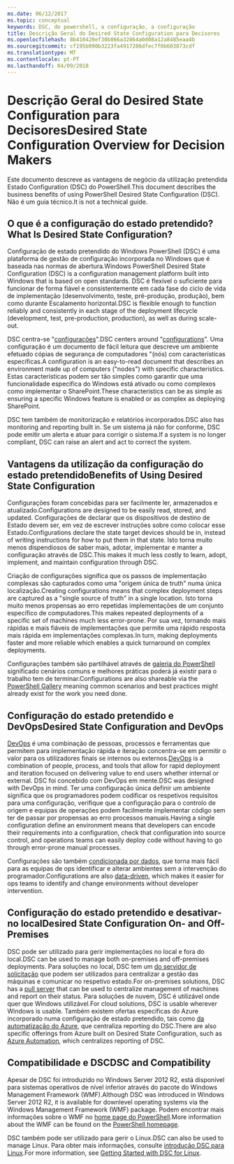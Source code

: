 ```yaml
---
ms.date: 06/12/2017
ms.topic: conceptual
keywords: DSC, do powershell, a configuração, a configuração
title: Descrição Geral do Desired State Configuration para Decisores
ms.openlocfilehash: 8b410420ef30b066a32864a0d08a12a8485eaa4b
ms.sourcegitcommit: cf195b090b3223fa4917206dfec7f0b603873cdf
ms.translationtype: MT
ms.contentlocale: pt-PT
ms.lasthandoff: 04/09/2018
---
```

# <a name="desired-state-configuration-overview-for-decision-makers"></a><span data-ttu-id="28093-103">Descrição Geral do Desired State Configuration para Decisores</span><span class="sxs-lookup"><span data-stu-id="28093-103">Desired State Configuration Overview for Decision Makers</span></span>

<span data-ttu-id="28093-104">Este documento descreve as vantagens de negócio da utilização pretendida Estado Configuration (DSC) do PowerShell.</span><span class="sxs-lookup"><span data-stu-id="28093-104">This document describes the business benefits of using PowerShell Desired State Configuration (DSC).</span></span> <span data-ttu-id="28093-105">Não é um guia técnico.</span><span class="sxs-lookup"><span data-stu-id="28093-105">It is not a technical guide.</span></span>

## <a name="what-is-desired-state-configuration"></a><span data-ttu-id="28093-106">O que é a configuração do estado pretendido?</span><span class="sxs-lookup"><span data-stu-id="28093-106">What Is Desired State Configuration?</span></span>

<span data-ttu-id="28093-107">Configuração de estado pretendido do Windows PowerShell (DSC) é uma plataforma de gestão de configuração incorporada no Windows que é baseada nas normas de abertura.</span><span class="sxs-lookup"><span data-stu-id="28093-107">Windows PowerShell Desired State Configuration (DSC) is a configuration management platform built into Windows that is based on open standards.</span></span> <span data-ttu-id="28093-108">DSC é flexível o suficiente para funcionar de forma fiável e consistentemente em cada fase do ciclo de vida de implementação (desenvolvimento, teste, pré-produção, produção), bem como durante Escalamento horizontal.</span><span class="sxs-lookup"><span data-stu-id="28093-108">DSC is flexible enough to function reliably and consistently in each stage of the deployment lifecycle (development, test, pre-production, production), as well as during scale-out.</span></span>

<span data-ttu-id="28093-109">DSC centra-se "[configurações](https://msdn.microsoft.com/powershell/dsc/configurations)".</span><span class="sxs-lookup"><span data-stu-id="28093-109">DSC centers around "[configurations](https://msdn.microsoft.com/powershell/dsc/configurations)".</span></span>
<span data-ttu-id="28093-110">Uma configuração é um documento de fácil leitura que descreve um ambiente efetuado cópias de segurança de computadores "(nós) com características específicas.</span><span class="sxs-lookup"><span data-stu-id="28093-110">A configuration is an easy-to-read document that describes an environment made up of computers ("nodes") with specific characteristics.</span></span>
<span data-ttu-id="28093-111">Estas características podem ser tão simples como garantir que uma funcionalidade específica do Windows está ativado ou como complexos como implementar o SharePoint.</span><span class="sxs-lookup"><span data-stu-id="28093-111">These characteristics can be as simple as ensuring a specific Windows feature is enabled or as complex as deploying SharePoint.</span></span>

<span data-ttu-id="28093-112">DSC tem também de monitorização e relatórios incorporados.</span><span class="sxs-lookup"><span data-stu-id="28093-112">DSC also has monitoring and reporting built in.</span></span>
<span data-ttu-id="28093-113">Se um sistema já não for conforme, DSC pode emitir um alerta e atuar para corrigir o sistema.</span><span class="sxs-lookup"><span data-stu-id="28093-113">If a system is no longer compliant, DSC can raise an alert and act to correct the system.</span></span>

## <a name="benefits-of-using-desired-state-configuration"></a><span data-ttu-id="28093-114">Vantagens da utilização da configuração do estado pretendido</span><span class="sxs-lookup"><span data-stu-id="28093-114">Benefits of Using Desired State Configuration</span></span>

<span data-ttu-id="28093-115">Configurações foram concebidas para ser facilmente ler, armazenados e atualizado.</span><span class="sxs-lookup"><span data-stu-id="28093-115">Configurations are designed to be easily read, stored, and updated.</span></span>
<span data-ttu-id="28093-116">Configurações de declarar que os dispositivos de destino de Estado devem ser, em vez de escrever instruções sobre como colocar esse Estado.</span><span class="sxs-lookup"><span data-stu-id="28093-116">Configurations declare the state target devices should be in, instead of writing instructions for how to put them in that state.</span></span>
<span data-ttu-id="28093-117">Isto torna muito menos dispendiosos de saber mais, adotar, implementar e manter a configuração através de DSC.</span><span class="sxs-lookup"><span data-stu-id="28093-117">This makes it much less costly to learn, adopt, implement, and maintain configuration through DSC.</span></span>

<span data-ttu-id="28093-118">Criação de configurações significa que os passos de implementação complexas são capturados como uma "origem única de truth" numa única localização.</span><span class="sxs-lookup"><span data-stu-id="28093-118">Creating configurations means that complex deployment steps are captured as a "single source of truth" in a single location.</span></span>
<span data-ttu-id="28093-119">Isto torna muito menos propensas ao erro repetidas implementações de um conjunto específico de computadores.</span><span class="sxs-lookup"><span data-stu-id="28093-119">This makes repeated deployments of a specific set of machines much less error-prone.</span></span>
<span data-ttu-id="28093-120">Por sua vez, tornando mais rápidas e mais fiáveis de implementações que permite uma rápido resposta mais rápida em implementações complexas.</span><span class="sxs-lookup"><span data-stu-id="28093-120">In turn, making deployments faster and more reliable which enables a quick turnaround on complex deployments.</span></span>

<span data-ttu-id="28093-121">Configurações também são partilhável através de [galeria do PowerShell](https://powershellgallery.com) significado cenários comuns e melhores práticas poderá já existir para o trabalho tem de terminar.</span><span class="sxs-lookup"><span data-stu-id="28093-121">Configurations are also shareable via the [PowerShell Gallery](https://powershellgallery.com) meaning common scenarios and best practices might already exist for the work you need done.</span></span>


## <a name="desired-state-configuration-and-devops"></a><span data-ttu-id="28093-122">Configuração do estado pretendido e DevOps</span><span class="sxs-lookup"><span data-stu-id="28093-122">Desired State Configuration and DevOps</span></span>

<span data-ttu-id="28093-123">[DevOps](http://blogs.technet.com/b/ashleymcglone/archive/2015/11/20/devops-for-n00bs-ie-windows-people.aspx) é uma combinação de pessoas, processos e ferramentas que permitem para implementação rápida e iteração concentra-se em permitir o valor para os utilizadores finais se internos ou externos.</span><span class="sxs-lookup"><span data-stu-id="28093-123">[DevOps](http://blogs.technet.com/b/ashleymcglone/archive/2015/11/20/devops-for-n00bs-ie-windows-people.aspx) is a combination of people, process, and tools that allow for rapid deployment and iteration focused on delivering value to end users whether internal or external.</span></span>
<span data-ttu-id="28093-124">DSC foi concebido com DevOps em mente.</span><span class="sxs-lookup"><span data-stu-id="28093-124">DSC was designed with DevOps in mind.</span></span>
<span data-ttu-id="28093-125">Ter uma configuração única definir um ambiente significa que os programadores podem codificar os respetivos requisitos para uma configuração, verifique que a configuração para o controlo de origem e equipas de operações podem facilmente implementar código sem ter de passar por propensas ao erro processos manuais.</span><span class="sxs-lookup"><span data-stu-id="28093-125">Having a single configuration define an environment means that developers can encode their requirements into a configuration, check that configuration into source control, and operations teams can easily deploy code without having to go through error-prone manual processes.</span></span>

<span data-ttu-id="28093-126">Configurações são também [condicionada por dados](https://msdn.microsoft.com/powershell/dsc/configdata), que torna mais fácil para as equipas de ops identificar e alterar ambientes sem a intervenção do programador.</span><span class="sxs-lookup"><span data-stu-id="28093-126">Configurations are also [data-driven](https://msdn.microsoft.com/powershell/dsc/configdata), which makes it easier for ops teams to identify and change environments without developer intervention.</span></span>

## <a name="desired-state-configuration-on--and-off-premises"></a><span data-ttu-id="28093-127">Configuração do estado pretendido e desativar-no local</span><span class="sxs-lookup"><span data-stu-id="28093-127">Desired State Configuration On- and Off-Premises</span></span>

<span data-ttu-id="28093-128">DSC pode ser utilizado para gerir implementações no local e fora do local.</span><span class="sxs-lookup"><span data-stu-id="28093-128">DSC can be used to manage both on-premises and off-premises deployments.</span></span>
<span data-ttu-id="28093-129">Para soluções no local, DSC tem um [do servidor de solicitação](https://msdn.microsoft.com/powershell/dsc/pullserver) que podem ser utilizados para centralizar a gestão das máquinas e comunicar no respetivo estado.</span><span class="sxs-lookup"><span data-stu-id="28093-129">For on-premises solutions, DSC has a [pull server](https://msdn.microsoft.com/powershell/dsc/pullserver) that can be used to centralize management of machines and report on their status.</span></span>
<span data-ttu-id="28093-130">Para soluções de nuvem, DSC é utilizável onde quer que Windows utilizável.</span><span class="sxs-lookup"><span data-stu-id="28093-130">For cloud solutions, DSC is usable wherever Windows is usable.</span></span>
<span data-ttu-id="28093-131">Também existem ofertas específicas do Azure incorporado numa configuração de estado pretendido, tais como [da automatização do Azure](https://azure.microsoft.com/en-us/documentation/services/automation/), que centraliza reporting do DSC.</span><span class="sxs-lookup"><span data-stu-id="28093-131">There are also specific offerings from Azure built on Desired State Configuration, such as [Azure Automation](https://azure.microsoft.com/en-us/documentation/services/automation/), which centralizes reporting of DSC.</span></span>

## <a name="dsc-and-compatibility"></a><span data-ttu-id="28093-132">Compatibilidade e DSC</span><span class="sxs-lookup"><span data-stu-id="28093-132">DSC and Compatibility</span></span>

<span data-ttu-id="28093-133">Apesar de DSC foi introduzido no Windows Server 2012 R2, está disponível para sistemas operativos de nível inferior através do pacote do Windows Management Framework (WMF).</span><span class="sxs-lookup"><span data-stu-id="28093-133">Although DSC was introduced in Windows Server 2012 R2, it is available for downlevel operating systems via the Windows Management Framework (WMF) package.</span></span>
<span data-ttu-id="28093-134">Podem encontrar mais informações sobre o WMF no [home page do PowerShell](https://msdn.microsoft.com/en-us/powershell/).</span><span class="sxs-lookup"><span data-stu-id="28093-134">More information about the WMF can be found on the [PowerShell homepage](https://msdn.microsoft.com/en-us/powershell/).</span></span>

<span data-ttu-id="28093-135">DSC também pode ser utilizado para gerir o Linux.</span><span class="sxs-lookup"><span data-stu-id="28093-135">DSC can also be used to manage Linux.</span></span> <span data-ttu-id="28093-136">Para obter mais informações, consulte [introdução DSC para Linux](https://msdn.microsoft.com/en-us/powershell/dsc/lnxgettingstarted).</span><span class="sxs-lookup"><span data-stu-id="28093-136">For more information, see [Getting Started with DSC for Linux](https://msdn.microsoft.com/en-us/powershell/dsc/lnxgettingstarted).</span></span>